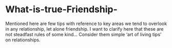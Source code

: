 # What-is-true-Friendship-
Mentioned here are few tips with reference to key areas we tend to  overlook in any relationship, let alone friendship. I want to clarify  here that these are not steadfast rules of some kind… Consider them  simple ‘art of living tips’ on relationships.
